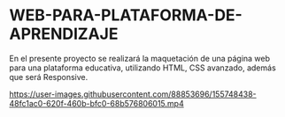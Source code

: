 # WEB-PARA-PLATAFORMA-DE-APRENDIZAJE
En el presente proyecto se realizará la maquetación de una página web para una plataforma educativa, utilizando HTML, CSS avanzado, además que será Responsive.


https://user-images.githubusercontent.com/88853696/155748438-48fc1ac0-620f-460b-bfc0-68b576806015.mp4

